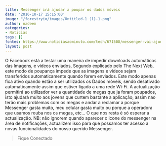 ```yaml
---
title: Messenger irá ajudar a poupar os dados móveis
date: '2016-10-17 15:15:00'
image: "/forestryio/images/Untitled-1 (1)-1.png"
author: nadeem
categories:
- Noticias
tags: []
fontes: https://www.noticiasaominuto.com/tech/671508/messenger-vai-ajuda-lo-a-poupar-dados-moveis
layout: post
---
```

O Facebook está a testar uma maneira de impedir downloads automáticos das Imagens, e videos enviados, Segundo explicado pelo The Next Web, este modo de poupança impede que as imagens e vídeos sejam transferidos automaticamente quando forem enviados. 
Este modo apenas fica ativo quando estão a ser utilizados os Dados móveis, sendo desativado automaticamente assim que estiver ligado a uma rede Wi-Fi.
A actualização permitirá ao utilizador ver a quantidade de megas que ja foram poupados, isto ajudará muito aos jovens que curtem bastante a aplicação, assim nao terão mais problemas com os megas e andar a reclamar a porque Messenger gasta muito, meu celular gasta muito ou porque a operadora que usamos rouba nos os megas, etc... 
O que nos resta é só esperar a actualização. 
NB: não ignorem quando aparecer o icone do messenger na área de notificações, actualizem isso para que possamos ter acesso a novas funcionalidades do nosso querido Messenger.

> Fique Conectado